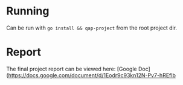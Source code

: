 # Running

Can be run with `go install && qap-project` from the root project dir.

# Report

The final project report can be viewed here: [Google Doc](https://docs.google.com/document/d/1Eodr9c93kn12N-Pv7-hREflb